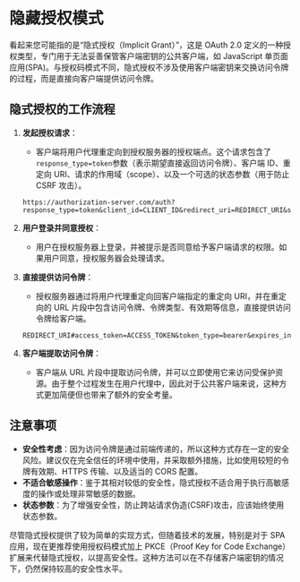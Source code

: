 # 隐藏授权模式

看起来您可能指的是“隐式授权（Implicit Grant）”，这是 OAuth 2.0 定义的一种授权类型，专门用于无法妥善保管客户端密钥的公共客户端，如 JavaScript 单页面应用(SPA)。与授权码模式不同，隐式授权不涉及使用客户端密钥来交换访问令牌的过程，而是直接向客户端提供访问令牌。

## 隐式授权的工作流程

1. **发起授权请求**：

   - 客户端将用户代理重定向到授权服务器的授权端点。这个请求包含了`response_type=token`参数（表示期望直接返回访问令牌）、客户端 ID、重定向 URI、请求的作用域（scope）、以及一个可选的状态参数（用于防止 CSRF 攻击）。

   ```
   https://authorization-server.com/auth?response_type=token&client_id=CLIENT_ID&redirect_uri=REDIRECT_URI&scope=photos&state=STATE
   ```

2. **用户登录并同意授权**：

   - 用户在授权服务器上登录，并被提示是否同意给予客户端请求的权限。如果用户同意，授权服务器会处理请求。

3. **直接提供访问令牌**：

   - 授权服务器通过将用户代理重定向回客户端指定的重定向 URI，并在重定向的 URL 片段中包含访问令牌、令牌类型、有效期等信息，直接提供访问令牌给客户端。

   ```
   REDIRECT_URI#access_token=ACCESS_TOKEN&token_type=bearer&expires_in=3600&state=STATE
   ```

4. **客户端提取访问令牌**：
   - 客户端从 URL 片段中提取访问令牌，并可以立即使用它来访问受保护资源。由于整个过程发生在用户代理中，因此对于公共客户端来说，这种方式更加简便但也带来了额外的安全考量。

## 注意事项

- **安全性考虑**：因为访问令牌是通过前端传递的，所以这种方式存在一定的安全风险。建议仅在完全信任的环境中使用，并采取额外措施，比如使用较短的令牌有效期、HTTPS 传输、以及适当的 CORS 配置。
- **不适合敏感操作**：鉴于其相对较低的安全性，隐式授权不适合用于执行高敏感度的操作或处理非常敏感的数据。
- **状态参数**：为了增强安全性，防止跨站请求伪造(CSRF)攻击，应该始终使用状态参数。

尽管隐式授权提供了较为简单的实现方式，但随着技术的发展，特别是对于 SPA 应用，现在更推荐使用授权码模式加上 PKCE（Proof Key for Code Exchange）扩展来代替隐式授权，以提高安全性。这种方法可以在不存储客户端密钥的情况下，仍然保持较高的安全性水平。
